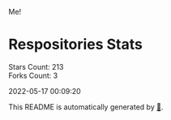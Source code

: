 Me!

# Respositories Stats
Stars Count: 213  
Forks Count: 3

2022-05-17 00:09:20  

This README is automatically generated by [🐰](https://github.com/rnitta/rnitta).
